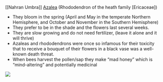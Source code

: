 [[Nahran Umbra]]
[Azalea](https://en.wikipedia.org/wiki/Azalea) (Rhododendron of the heath family [Ericaceae])

-   They bloom in the spring (April and May in the temperate Northern Hemisphere, and October and November in the Southern Hemisphere)
-   They prefer to be in the shade and the flowers last several weeks.
-   They are slow growing and do not need fertilizer, (leave it alone and it will thrive)
-   Azaleas and rhododendrons were once so infamous for their toxicity that to receive a bouquet of their flowers in a black vase was a well-known death threat.
-   When bees harvest the pollen/sap they make “mad honey” which is “mind-altering” and potentially medicinal

![](https://lh4.googleusercontent.com/I7lyO5Qf2LWGy_KENa36ObZk0aBeIaxv9Ytqf0MMajVZczN9dsTaz6t98tfxqqYbwbVyiy8AdXWn4FAvS40Y1FQj7Haa3B_ouUpGQdcYHYy1aQvKnQQFDxuo-_pomDYUSeRj76S3htN1TDu2-JDTHG70ojDsDurQUxHocu5mXXyAQUjkP8jx4tF0fymsCw)